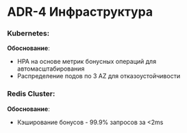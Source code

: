 # ADR-4 Инфраструктура

### Kubernetes:
**Обоснование**:
- HPA на основе метрик бонусных операций для автомасштабирования
- Распределение подов по 3 AZ для отказоустойчивости

### Redis Cluster:
**Обоснование**:
- Кэширование бонусов - 99.9% запросов за <2ms
